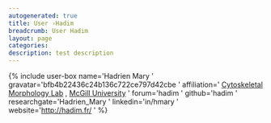 ```yaml
---
autogenerated: true
title: User ›Hadim
breadcrumb: User Hadim
layout: page
categories: 
description: test description
---
```


{% include user-box name='Hadrien Mary ' gravatar='bfb4b22436c24b136c722ce797d42cbe ' affiliation=' [Cytoskeletal Morphology Lab](http://brouhardlab.mcgill.ca/) , [McGill University](http://www.mcgill.ca/) ' forum='hadim ' github='hadim ' researchgate='Hadrien\_Mary ' linkedin='in/hmary ' website='http://hadim.fr/ ' %}
